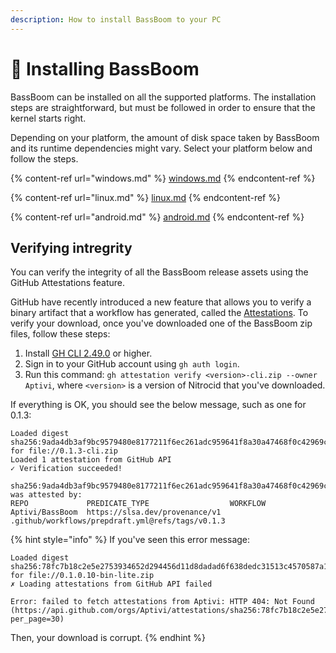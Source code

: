 ```yaml
---
description: How to install BassBoom to your PC
---
```


# 📀 Installing BassBoom

BassBoom can be installed on all the supported platforms. The installation steps are straightforward, but must be followed in order to ensure that the kernel starts right.

Depending on your platform, the amount of disk space taken by BassBoom and its runtime dependencies might vary. Select your platform below and follow the steps.

{% content-ref url="windows.md" %}
[windows.md](windows.md)
{% endcontent-ref %}

{% content-ref url="linux.md" %}
[linux.md](linux.md)
{% endcontent-ref %}

{% content-ref url="android.md" %}
[android.md](android.md)
{% endcontent-ref %}

## Verifying intregrity <a href="#verifying-intregrity" id="verifying-intregrity"></a>

You can verify the integrity of all the BassBoom release assets using the GitHub Attestations feature.

GitHub have recently introduced a new feature that allows you to verify a binary artifact that a workflow has generated, called the [Attestations](https://github.blog/2024-05-02-introducing-artifact-attestations-now-in-public-beta/). To verify your download, once you've downloaded one of the BassBoom zip files, follow these steps:

1. Install [GH CLI 2.49.0](https://github.com/cli/cli/releases/tag/v2.49.0) or higher.
2. Sign in to your GitHub account using `gh auth login`.
3. Run this command: `gh attestation verify <version>-cli.zip --owner Aptivi`, where `<version>` is a version of Nitrocid that you've downloaded.

If everything is OK, you should see the below message, such as one for 0.1.3:

```
Loaded digest sha256:9ada4db3af9bc9579480e8177211f6ec261adc959641f8a30a47468f0c42969c for file://0.1.3-cli.zip
Loaded 1 attestation from GitHub API
✓ Verification succeeded!

sha256:9ada4db3af9bc9579480e8177211f6ec261adc959641f8a30a47468f0c42969c was attested by:
REPO             PREDICATE_TYPE                  WORKFLOW
Aptivi/BassBoom  https://slsa.dev/provenance/v1  .github/workflows/prepdraft.yml@refs/tags/v0.1.3
```

{% hint style="info" %}
If you've seen this error message:

```
Loaded digest sha256:78fc7b18c2e5e2753934652d294456d11d8dadad6f638dedc31513c4570587a1 for file://0.1.0.10-bin-lite.zip
✗ Loading attestations from GitHub API failed

Error: failed to fetch attestations from Aptivi: HTTP 404: Not Found (https://api.github.com/orgs/Aptivi/attestations/sha256:78fc7b18c2e5e2753934652d294456d11d8dadad6f638dedc31513c4570587a1?per_page=30)
```

Then, your download is corrupt.
{% endhint %}
